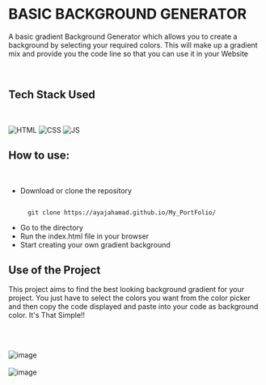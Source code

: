 <h1 id="basic-background-generator">BASIC BACKGROUND GENERATOR</h1>

<p>A basic gradient Background Generator which allows you to create a background by selecting your required colors. This will make up a gradient mix and provide you the code line so that you can use it in your Website</p>
<br>

<h2 id="tech-stack-used">Tech Stack Used</h2>
<br>

<p><img src="https://img.shields.io/badge/html5%20-%23E34F26.svg?&style=for-the-badge&logo=html5&logoColor=white" alt="HTML">
<img src="https://img.shields.io/badge/css3%20-%231572B6.svg?&style=for-the-badge&logo=css3&logoColor=white" alt="CSS">
<img src="https://img.shields.io/badge/javascript%20-%23323330.svg?&style=for-the-badge&logo=javascript&logoColor=%23F7DF1E" alt="JS"></p>

<h2 id="how-to-use">How to use:</h2>
<br>

<ul>
  <li>Download or clone the repository</li>
<pre><code>
  git clone https://ayajahamad.github.io/My_PortFolio/
</code></pre>
  
  <li>Go to the directory</li>
  <li>Run the index.html file in your browser</li>
  <li>Start creating your own gradient background<br></li>
</ul>

<h2 id="use-of-the-project">Use of the Project</h2>

<p>
This project aims to find the best looking background gradient for your project. You just have to select the colors you want from the color picker and then copy the code displayed and paste into your code as background color.
It&#39;s That Simple!!
</p>
<br><br>

<p><img src="https://user-images.githubusercontent.com/67221487/124392353-ab6b0700-dd12-11eb-9093-b6309b08e2d5.png" alt="image">
<br><br>
<img src="https://user-images.githubusercontent.com/67221487/124392372-c2115e00-dd12-11eb-9743-9be785121fb4.png" alt="image"></p>

